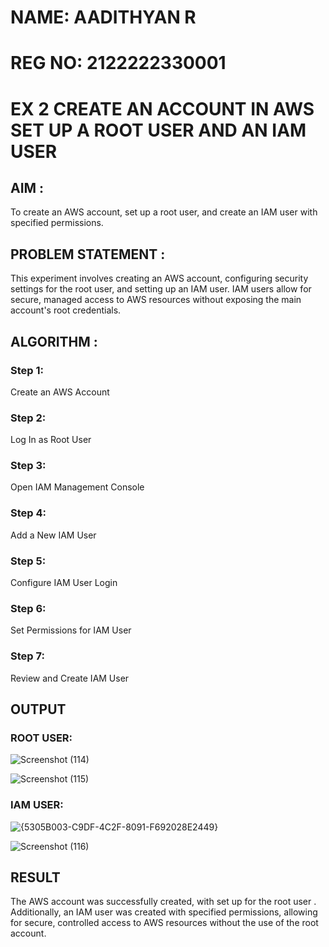 
 # NAME: AADITHYAN R
 # REG NO: 2122222330001
 
 # EX 2 CREATE AN  ACCOUNT IN AWS SET UP A ROOT USER AND AN IAM USER 

## AIM :
To create an AWS account, set up a root user, and create an IAM user with specified permissions.

## PROBLEM STATEMENT :
This experiment involves creating an AWS account, configuring security settings for the root user, and setting up an IAM user. IAM users allow for secure, managed access to AWS resources without exposing the main account's root credentials.

## ALGORITHM :

 ### Step 1:
 Create an AWS Account </br>
 ### Step 2:
 Log In as Root User </br>
 ### Step 3:
 Open IAM Management Console</br>
 ### Step 4:
 Add a New IAM User</br>
 ### Step 5:
 Configure IAM User Login</br>
 ### Step 6:
 Set Permissions for IAM User</br>
 ### Step 7:
 Review and Create IAM User</br>


## OUTPUT

### ROOT USER:
![Screenshot (114)](https://github.com/user-attachments/assets/5b23d35a-a27b-40bb-9ab7-69c0bf7d973b)

![Screenshot (115)](https://github.com/user-attachments/assets/aae390fc-f162-4d36-aa45-d76283010f6e)


 ### IAM USER:
 ![{5305B003-C9DF-4C2F-8091-F692028E2449}](https://github.com/user-attachments/assets/f5f23e89-5bfc-477e-8adf-151e0571e5b0)

 ![Screenshot (116)](https://github.com/user-attachments/assets/e7f8b235-2883-4462-b05f-b6085eb8be97)




## RESULT
The AWS account was successfully created, with set up for the root user . Additionally, an IAM user was created with specified permissions, allowing for secure, controlled access to AWS resources without the use of the root account. 

  


